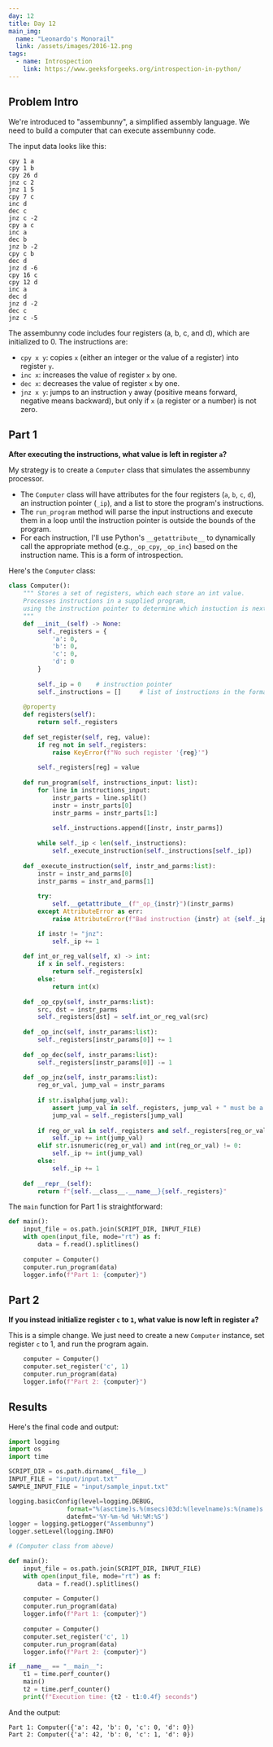 ```yaml
---
day: 12
title: Day 12
main_img:
  name: "Leonardo's Monorail"
  link: /assets/images/2016-12.png
tags: 
  - name: Introspection
    link: https://www.geeksforgeeks.org/introspection-in-python/
---
```

## Problem Intro

We're introduced to "assembunny", a simplified assembly language. We need to build a computer that can execute assembunny code.

The input data looks like this:

```
cpy 1 a
cpy 1 b
cpy 26 d
jnz c 2
jnz 1 5
cpy 7 c
inc d
dec c
jnz c -2
cpy a c
inc a
dec b
jnz b -2
cpy c b
dec d
jnz d -6
cpy 16 c
cpy 12 d
inc a
dec d
jnz d -2
dec c
jnz c -5
```

The assembunny code includes four registers (a, b, c, and d), which are initialized to 0. The instructions are:

- `cpy x y`: copies `x` (either an integer or the value of a register) into register `y`.
- `inc x`: increases the value of register `x` by one.
- `dec x`: decreases the value of register `x` by one.
- `jnz x y`: jumps to an instruction `y` away (positive means forward, negative means backward), but only if `x` (a register or a number) is not zero.

## Part 1

**After executing the instructions, what value is left in register `a`?**

My strategy is to create a `Computer` class that simulates the assembunny processor.

- The `Computer` class will have attributes for the four registers (`a`, `b`, `c`, `d`), an instruction pointer (`_ip`), and a list to store the program's instructions.
- The `run_program` method will parse the input instructions and execute them in a loop until the instruction pointer is outside the bounds of the program.
- For each instruction, I'll use Python's `__getattribute__` to dynamically call the appropriate method (e.g., `_op_cpy`, `_op_inc`) based on the instruction name. This is a form of introspection.

Here's the `Computer` class:

```python
class Computer():
    """ Stores a set of registers, which each store an int value.
    Processes instructions in a supplied program, 
    using the instruction pointer to determine which instuction is next.
    """
    def __init__(self) -> None:
        self._registers = {
            'a': 0,
            'b': 0,
            'c': 0,
            'd': 0
        }
        
        self._ip = 0    # instruction pointer
        self._instructions = []     # list of instructions in the format [instr, [parms]]
        
    @property
    def registers(self):
        return self._registers
     
    def set_register(self, reg, value):
        if reg not in self._registers:
            raise KeyError(f"No such register '{reg}'")
        
        self._registers[reg] = value
            
    def run_program(self, instructions_input: list):
        for line in instructions_input:
            instr_parts = line.split()
            instr = instr_parts[0]
            instr_parms = instr_parts[1:]
        
            self._instructions.append([instr, instr_parms])
        
        while self._ip < len(self._instructions):
            self._execute_instruction(self._instructions[self._ip])
        
    def _execute_instruction(self, instr_and_parms:list):
        instr = instr_and_parms[0]
        instr_parms = instr_and_parms[1]
        
        try:
            self.__getattribute__(f"_op_{instr}")(instr_parms)
        except AttributeError as err:
            raise AttributeError(f"Bad instruction {instr} at {self._ip}") from err

        if instr != "jnz":
            self._ip += 1
    
    def int_or_reg_val(self, x) -> int:
        if x in self._registers:
            return self._registers[x]
        else:
            return int(x)
        
    def _op_cpy(self, instr_parms:list):
        src, dst = instr_parms
        self._registers[dst] = self.int_or_reg_val(src)
    
    def _op_inc(self, instr_params:list):
        self._registers[instr_params[0]] += 1
    
    def _op_dec(self, instr_params:list):
        self._registers[instr_params[0]] -= 1
    
    def _op_jnz(self, instr_params:list):
        reg_or_val, jump_val = instr_params
        
        if str.isalpha(jump_val):
            assert jump_val in self._registers, jump_val + " must be a register."
            jump_val = self._registers[jump_val]
        
        if reg_or_val in self._registers and self._registers[reg_or_val] != 0:
            self._ip += int(jump_val)
        elif str.isnumeric(reg_or_val) and int(reg_or_val) != 0:
            self._ip += int(jump_val)
        else:
            self._ip += 1
         
    def __repr__(self):
        return f"{self.__class__.__name__}{self._registers}"
```

The `main` function for Part 1 is straightforward:

```python
def main():
    input_file = os.path.join(SCRIPT_DIR, INPUT_FILE)
    with open(input_file, mode="rt") as f:
        data = f.read().splitlines()
    
    computer = Computer()
    computer.run_program(data)
    logger.info(f"Part 1: {computer}")
```

## Part 2

**If you instead initialize register `c` to `1`, what value is now left in register `a`?**

This is a simple change. We just need to create a new `Computer` instance, set register `c` to 1, and run the program again.

```python
    computer = Computer()
    computer.set_register('c', 1)
    computer.run_program(data)
    logger.info(f"Part 2: {computer}")
```

## Results

Here's the final code and output:

```python
import logging
import os
import time

SCRIPT_DIR = os.path.dirname(__file__) 
INPUT_FILE = "input/input.txt"
SAMPLE_INPUT_FILE = "input/sample_input.txt"

logging.basicConfig(level=logging.DEBUG, 
                format="%(asctime)s.%(msecs)03d:%(levelname)s:%(name)s:\t%(message)s", 
                datefmt='%Y-%m-%d %H:%M:%S')
logger = logging.getLogger("Assembunny")
logger.setLevel(logging.INFO)

# (Computer class from above)

def main():
    input_file = os.path.join(SCRIPT_DIR, INPUT_FILE)
    with open(input_file, mode="rt") as f:
        data = f.read().splitlines()
    
    computer = Computer()
    computer.run_program(data)
    logger.info(f"Part 1: {computer}") 
    
    computer = Computer()
    computer.set_register('c', 1)
    computer.run_program(data)
    logger.info(f"Part 2: {computer}")   

if __name__ == "__main__":
    t1 = time.perf_counter()
    main()
    t2 = time.perf_counter()
    print(f"Execution time: {t2 - t1:0.4f} seconds")
```

And the output:

```text
Part 1: Computer({'a': 42, 'b': 0, 'c': 0, 'd': 0})
Part 2: Computer({'a': 42, 'b': 0, 'c': 1, 'd': 0})
```